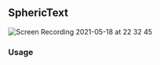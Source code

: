 ## SphericText

![Screen Recording 2021-05-18 at 22 32 45](https://user-images.githubusercontent.com/1284944/118671214-db754e00-b829-11eb-80b1-d5b3cf090035.gif)

### Usage

